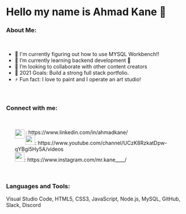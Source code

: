 # Hello my name is Ahmad Kane 👋


### About Me:
<br>
<ul>
<li>🔭 I'm currently figuring out how to use MYSQL Workbench!!
<li>🌱 I’m currently learning backend development 🤣
<li>👯 I’m looking to collaborate with other content creators
<li>🥅 2021 Goals: Build a strong full stack portfolio.
<li>⚡ Fun fact: I love to paint and I operate an art studio!
</ul>
<br>

### Connect with me:
<br>
<ul>
<dt> <img align="left" width="26px" src="https://img.icons8.com/color/48/000000/linkedin.png"/>: https://www.linkedin.com/in/ahmadkane/
<br>
<dt> <img  width="26px" src="https://img.icons8.com/color/50/000000/youtube-play.png"/>: https://www.youtube.com/channel/UCzK8RzkatDpw-qYBgi5Hy5A/videos
<br>
<dt> <img  width="26px" src="https://img.icons8.com/color/50/000000/instagram-new--v1.png"/>: https://www.instagram.com/mr.kane____/
</ul>
<br>

### Languages and Tools:
Visual Studio Code, HTML5, CSS3, JavaScript, Node.js, MySQL, GitHub, Slack, Discord


